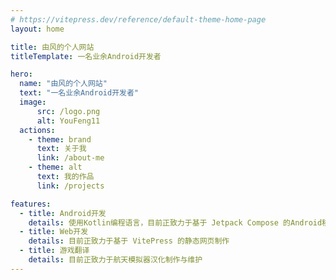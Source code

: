 ```yaml
---
# https://vitepress.dev/reference/default-theme-home-page
layout: home

title: 由风的个人网站
titleTemplate: 一名业余Android开发者

hero:
  name: "由风的个人网站"
  text: "一名业余Android开发者"
  image:
      src: /logo.png
      alt: YouFeng11
  actions:
    - theme: brand
      text: 关于我
      link: /about-me
    - theme: alt
      text: 我的作品
      link: /projects

features:
  - title: Android开发
    details: 使用Kotlin编程语言，目前正致力于基于 Jetpack Compose 的Android移动设备的APP开发
  - title: Web开发
    details: 目前正致力于基于 VitePress 的静态网页制作
  - title: 游戏翻译
    details: 目前正致力于航天模拟器汉化制作与维护
---
```

<style>
:root {
  --vp-home-hero-name-color: transparent;
  --vp-home-hero-name-background: -webkit-linear-gradient(120deg, #EBBE00 30%, #F83030);

  --vp-home-hero-image-background-image: linear-gradient(-45deg, #00B6FF 40%, #00FF4D 60%);
  --vp-home-hero-image-filter: blur(68px);
}

@media (min-width: 640px) {
  :root {
    --vp-home-hero-image-filter: blur(56px);
  }
}

@media (min-width: 960px) {
  :root {
    --vp-home-hero-image-filter: blur(68px);
  }
}
</style>
